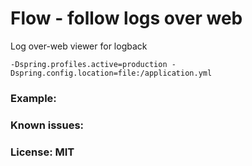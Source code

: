 Flow - follow logs over web
==============
Log over-web viewer for logback

```
-Dspring.profiles.active=production -Dspring.config.location=file:/application.yml
```

### Example:

### Known issues:

### License: MIT
